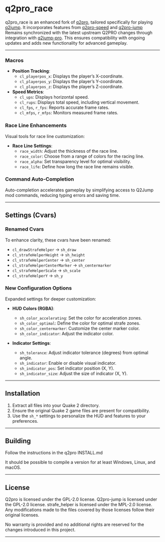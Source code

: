 # q2pro_race

q2pro_race is an enhanced fork of [q2pro](https://github.com/skullernet/q2pro), tailored specifically for playing [q2jump](http://q2jump.net). 
It incorporates features from [q2pro-speed](https://github.com/kugelrund/q2pro-speed) and [q2pro-jump](https://github.com/TotallyMehis/q2pro-jump) 
Remains synchronized with the latest upstream Q2PRO changes through integration with [q2jump-pro](https://github.com/q2jump-pro/q2jump-pro). 
This ensures compatibility with ongoing updates and adds new functionality for advanced gameplay.
					   
---

### Macros

- **Position Tracking**:
  - `cl_playerpos_x`: Displays the player’s X-coordinate.
  - `cl_playerpos_y`: Displays the player’s Y-coordinate.
  - `cl_playerpos_z`: Displays the player’s Z-coordinate.
- **Speed Metrics**:
  - `cl_ups`: Displays horizontal speed.
  - `cl_rups`: Displays total speed, including vertical movement.
  - `cl_fps`, `r_fps`: Reports accurate frame rates.
  - `cl_mfps`, `r_mfps`: Monitors measured frame rates.

### Race Line Enhancements

Visual tools for race line customization:

- **Race Line Settings**:
  - `race_width`: Adjust the thickness of the race line.
  - `race_color`: Choose from a range of colors for the racing line.
  - `race_alpha`: Set transparency level for optimal visibility.
  - `race_life`: Define how long the race line remains visible.

### Command Auto-Completion

Auto-completion accelerates gameplay by simplifying access to Q2Jump mod commands, reducing typing errors and saving time.

---

## Settings (Cvars)

### Renamed Cvars

To enhance clarity, these cvars have been renamed:

- `cl_drawStrafeHelper` -> `sh_draw`
- `cl_strafeHelperHeight` -> `sh_height`
- `cl_strafeHelperCenter` -> `sh_center`
- `cl_strafeHelperCenterMarker` -> `sh_centermarker`
- `cl_strafeHelperScale` -> `sh_scale`
- `cl_strafeHelperY` -> `sh_y`

### New Configuration Options

Expanded settings for deeper customization:

- **HUD Colors (RGBA)**:
  - `sh_color_accelerating`: Set the color for acceleration zones.
  - `sh_color_optimal`: Define the color for optimal strafe zones.
  - `sh_color_centermarker`: Customize the center marker color.
  - `sh_color_indicator`: Adjust the indicator color.
    
- **Indicator Settings**:
  - `sh_tolerance`: Adjust indicator tolerance (degrees) from optimal angle.
  - `sh_indicator`: Enable or disable visual indicator.
  - `sh_indicator_pos`: Set indicator position (X, Y).
  - `sh_indicator_size`: Adjust the size of indicator (X, Y).

---

## Installation

1. Extract all files into your Quake 2 directory.
2. Ensure the original Quake 2 game files are present for compatibility.
3. Use the `sh_*` settings to personalize the HUD and features to your preferences.

---

## Building

Follow the instructions in the q2pro INSTALL.md

It should be possible to compile a version for at least Windows, Linux, and macOS.

---

## License

Q2pro is licensed under the GPL-2.0 license.
Q2pro-jump is licensed under the GPL-2.0 license.
strafe_helper is licensed under the MPL-2.0 license.
Any modifications made to the files covered by those licenses follow their original licenses.

No warranty is provided and no additional rights are reserved for the changes introduced in this project.

---

